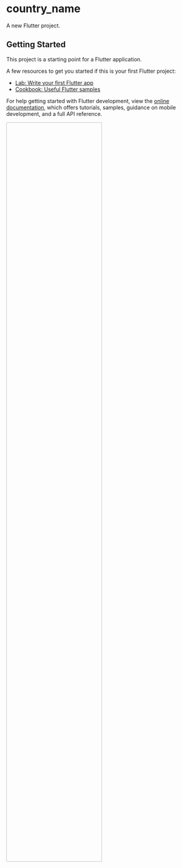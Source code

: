 # country_name

A new Flutter project.

## Getting Started

This project is a starting point for a Flutter application.

A few resources to get you started if this is your first Flutter project:

- [Lab: Write your first Flutter app](https://docs.flutter.dev/get-started/codelab)
- [Cookbook: Useful Flutter samples](https://docs.flutter.dev/cookbook)

For help getting started with Flutter development, view the
[online documentation](https://docs.flutter.dev/), which offers tutorials,
samples, guidance on mobile development, and a full API reference.
<p>

<img scr = "https://user-images.githubusercontent.com/124335197/218036708-d9150d23-0452-426e-88f1-dff8872e04ac.JPG " height ="50%" width = "50%">
</p>
